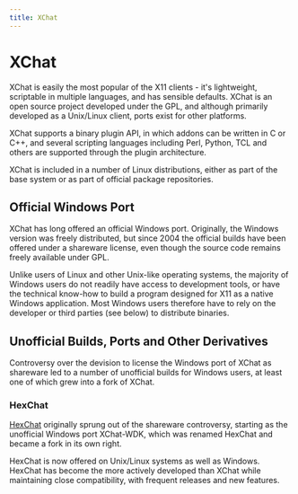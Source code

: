 ```yaml
---
title: XChat
---
```

  
# XChat

XChat is easily the most popular of the X11 clients - it's lightweight, scriptable in multiple languages, and has sensible defaults. XChat is an open source project developed under the GPL, and although primarily developed as a Unix/Linux client, ports exist for other platforms.

XChat supports a binary plugin API, in which addons can be written in C or C++, and several scripting languages including Perl, Python, TCL and others are supported through the plugin architecture.

XChat is included in a number of Linux distributions, either as part of the base system or as part of official package repositories.


## Official Windows Port

XChat has long offered an official Windows port. Originally, the Windows version was freely distributed, but since 2004 the official builds have been offered under a shareware license, even though the source code remains freely available under GPL.

Unlike users of Linux and other Unix-like operating systems, the majority of Windows users do not readily have access to development tools, or have the technical know-how to build a program designed for X11 as a native Windows application. Most Windows users therefore have to rely on the developer or third parties (see below) to distribute binaries.



## Unofficial Builds, Ports and Other Derivatives

Controversy over the devision to license the Windows port of XChat as shareware led to a number of unofficial builds for Windows users, at least one of which grew into a fork of XChat.


### HexChat
[HexChat](/irchelp/clients/unix/xchat/hexchat.html) originally sprung out of the shareware controversy, starting as the unofficial Windows port XChat-WDK, which was renamed HexChat and became a fork in its own right.

HexChat is now offered on Unix/Linux systems as well as Windows. HexChat has become the more actively developed than XChat while maintaining close compatibility, with frequent releases and new features.
